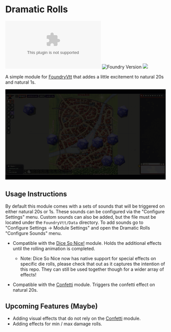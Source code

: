 # Dramatic Rolls
![GitHub release (latest by date)](https://img.shields.io/github/downloads/gsimon2/dramatic-rolls/latest/module.zip)
![Foundry Version](https://img.shields.io/badge/dynamic/json?color=orange&label=Foundry%20Version&query=compatibleCoreVersion&url=https%3A%2F%2Fraw.githubusercontent.com%2Fgsimon2%2Fdramatic-rolls%2Fmain%2Fmodule.json)
[![](https://img.shields.io/badge/Buy%20Me%20A%20Coffee-%243-blue)](https://www.buymeacoffee.com/gsimon2)

A simple module for [FoundryVtt](https://foundryvtt.com/) that addes a little excitement to natural 20s and natural 1s.

![](natty20.gif)

## Usage Instructions
By default this module comes with a sets of sounds that will be triggered on either natural 20s or 1s. These sounds can be configured via the "Configure Settings" menu. Custom sounds can also be added, but the file must be located under the `FoundryVtt/Data` directory. To add sounds go to "Configure Settings -> Module Settings" and open the Dramatic Rolls "Configure Sounds" menu. 

- Compatible with the [Dice So Nice!](https://foundryvtt.com/packages/dice-so-nice/) module. Holds the additional effects until the rolling animation is completed.
  - Note: Dice So Nice now has native support for special effects on specific die rolls, please check that out as it captures the intention of this repo. They can still be used together though for a wider array of effects!

- Compatible with the [Confetti](https://foundryvtt.com/packages/confetti/) module. Triggers the confetti effect on natural 20s.


## Upcoming Features (Maybe)
- Adding visual effects that do not rely on the [Confetti](https://foundryvtt.com/packages/confetti/) module.
- Adding effects for min / max damage rolls.
